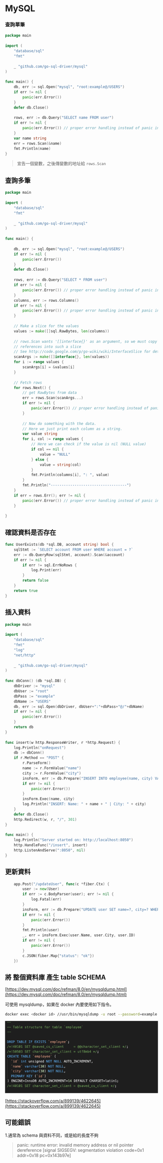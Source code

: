 # MySQL

### 查詢單筆

```go
package main

import (
	"database/sql"
	"fmt"

	_ "github.com/go-sql-driver/mysql"
)

func main() {
	db, err := sql.Open("mysql", "root:example@/USERS")
	if err != nil {
		panic(err.Error())
	}
	defer db.Close()
	
	rows, err := db.Query("SELECT name FROM user")
	if err != nil {
		panic(err.Error()) // proper error handling instead of panic in your app
	}
	var name string
	err = rows.Scan(&name)
	fmt.Println(name)
}
```

> 宣告一個變數，之後傳變數的地址給 `rows.Scan`

## 查詢多筆

```go
package main

import (
	"database/sql"
	"fmt"

	_ "github.com/go-sql-driver/mysql"
)

func main() {

	db, err := sql.Open("mysql", "root:example@/USERS")
	if err != nil {
		panic(err.Error())
	}
	defer db.Close()

	rows, err := db.Query("SELECT * FROM user")
	if err != nil {
		panic(err.Error()) // proper error handling instead of panic in your app
	}
	columns, err := rows.Columns()
	if err != nil {
		panic(err.Error()) // proper error handling instead of panic in your app
	}

	// Make a slice for the values
	values := make([]sql.RawBytes, len(columns))

	// rows.Scan wants '[]interface{}' as an argument, so we must copy the
	// references into such a slice
	// See http://code.google.com/p/go-wiki/wiki/InterfaceSlice for details
	scanArgs := make([]interface{}, len(values))
	for i := range values {
		scanArgs[i] = &values[i]
	}

	// Fetch rows
	for rows.Next() {
		// get RawBytes from data
		err = rows.Scan(scanArgs...)
		if err != nil {
			panic(err.Error()) // proper error handling instead of panic in your app
		}

		// Now do something with the data.
		// Here we just print each column as a string.
		var value string
		for i, col := range values {
			// Here we can check if the value is nil (NULL value)
			if col == nil {
				value = "NULL"
			} else {
				value = string(col)
			}
			fmt.Println(columns[i], ": ", value)
		}
		fmt.Println("-----------------------------------")
	}
	if err = rows.Err(); err != nil {
		panic(err.Error()) // proper error handling instead of panic in your app
	}

}
```

## 確認資料是否存在

```go
func UserExists(db *sql.DB, account string) bool {
	sqlStmt := `SELECT account FROM user WHERE account = ?`
	err := db.QueryRow(sqlStmt, account).Scan(&account)
	if err != nil {
		if err != sql.ErrNoRows {
			log.Print(err)
		}
		return false
	}
	return true
}
```

## 插入資料

```go
package main

import (
	"database/sql"
	"fmt"
	"log"
	"net/http"

	_ "github.com/go-sql-driver/mysql"
)

func dbConn() (db *sql.DB) {
	dbDriver := "mysql"
	dbUser := "root"
	dbPass := "example"
	dbName := "USERS"
	db, err := sql.Open(dbDriver, dbUser+":"+dbPass+"@/"+dbName)
	if err != nil {
		panic(err.Error())
	}
	return db
}

func insert(w http.ResponseWriter, r *http.Request) {
	log.Println("onRequest")
	db := dbConn()
	if r.Method == "POST" {
		r.ParseForm()
		name := r.FormValue("name")
		city := r.FormValue("city")
		insForm, err := db.Prepare("INSERT INTO employee(name, city) VALUES(?,?)")
		if err != nil {
			panic(err.Error())
		}
		insForm.Exec(name, city)
		log.Println("INSERT: Name: " + name + " | City: " + city)
	}
	defer db.Close()
	http.Redirect(w, r, "/", 301)
}

func main() {
	log.Println("Server started on: http://localhost:8050")
	http.HandleFunc("/insert", insert)
	http.ListenAndServe(":8050", nil)
}
```

## 更新資料

```go
	app.Post("/updateUser", func(c *fiber.Ctx) {
		user := new(User)
		if err := c.BodyParser(user); err != nil {
			log.Fatal(err)
		}
		insForm, err := db.Prepare("UPDATE user SET name=?, city=? WHERE id=?")
		if err != nil {
			panic(err.Error())
		}
		fmt.Println(user)
		_, err = insForm.Exec(user.Name, user.City, user.ID)
		if err != nil {
			panic(err.Error())
		}
		c.JSON(fiber.Map{"status": "ok"})
	})
```

## 將 整個資料庫 產生 table SCHEMA

[https://dev.mysql.com/doc/refman/8.0/en/mysqldump.html](https://dev.mysql.com/doc/refman/8.0/en/mysqldump.html)

可使用 mysqldump，如果在 docker 內要使用如下指令。

```bash
docker exec <docker id> //usr/bin/mysqldump -u root --password=example --routines --triggers <DB名稱> > ~/test_db_backup.sql
```

![](../.gitbook/assets/ying-mu-kuai-zhao-20200903-shang-wu-9.42.27.png)

[https://stackoverflow.com/a/899139/4622645](https://stackoverflow.com/a/899139/4622645)

## 可能錯誤

1.通常為 schema 與資料不同，或是給的長度不夠

> panic: runtime error: invalid memory address or nil pointer dereference \[signal SIGSEGV: segmentation violation code=0x1 addr=0x18 pc=0x143b97e\]



